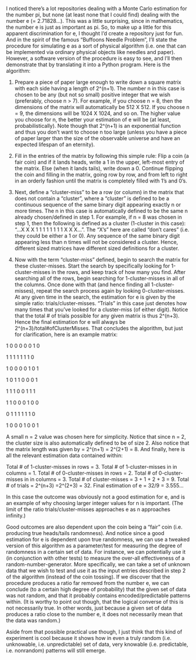 I noticed there’s a lot repositories dealing with a Monte Carlo estimation for the number pi, but none (at least none that I could find) dealing with the number e (= 2.71828…). This was a little surprising, since in mathematics, the number e is just as important as pi. So, to make up a little for this apparent discrimination for e, I thought I’d create a repository just for fun. And in the spirit of the famous “Buffoons Needle Problem”, I’ll state the procedure for simulating e as a sort of physical algorithm (i.e. one that can be implemented via ordinary physical objects like needles and paper). However, a software version of the procedure is easy to see, and I’ll then demonstrate that by translating it into a Python program. Here is the algorithm:

1)  Prepare a piece of paper large enough to write down a square matrix with each side having a length of 2^(n+1). The number n in this case is chosen to be any (but not so small) positive integer that we wish (preferably, choose n > 7). For example, if you choose n = 8, then the dimensions of the matrix will automatically be 512 X 512. If you choose n = 9, the dimensions will be 1024 X 1024, and so on. The higher value you choose for n, the better your estimation of e will be (at least, probabilistically). Note though that 2^(n+1) is an exponential function and thus you don’t want to choose n too large (unless you have a piece of paper larger than the size of the observable universe and have an expected lifespan of an eternity).

2) Fill in the entries of the matrix by following this simple rule: Flip a coin (a fair coin) and if it lands heads, write a 1 in the upper, left-most entry of the matrix. Else (when it lands tails), write down a 0. Continue flipping the coin and filling in the matrix, going row by row, and from left to right in an orderly fashion until the matrix is completely filled with 1’s and 0’s.

3) Next, define a “cluster-miss” to be a row (or column) in the matrix that does not contain a “cluster”, where a “cluster” is defined to be a continuous sequence of the same binary digit appearing exactly n or more times. The n in this case is automatically defined to be the same n already chosen/defined in step 1. For example, if n = 8 was chosen in step 1, then the following is defined as a cluster (1-cluster in this case): “…X X X 1 1 1 1 1 1 1 1 X X X…”. The “X’s” here are called “don’t cares” (i.e. they could be either a 1 or 0). Any sequence of the same binary digit appearing less than n times will not be considered a cluster. Hence, different sized matrices have different sized definitions for a cluster.

4) Now with the term “cluster-miss” defined, begin to search the matrix for these cluster-misses. Start the search by specifically looking for 1-cluster-misses in the rows, and keep track of how many you find. After searching all of the rows, begin searching for 1-cluster-misses in all of the columns. Once done with that (and hence finding all 1-cluster-misses), repeat the search process again by looking 0-cluster-misses. At any given time in the search, the estimation for e is given by the simple ratio: trials/cluster-misses. “Trials” in this case just denotes how many times that you’ve looked for a cluster-miss (of either digit). Notice that the total # of trials possible for any given matrix is thus 2^(n+3). Hence the final estimation for e will always be 2^(n+3)/total#ofClusterMisses. That concludes the algorithm, but just for clarification, here is an example matrix: 

1 0 0 0 0 0 1 0    

1 1 1 1 1 1 1 0    

1 0 0 0 0 1 0 1   
 
1 0 1 1 0 0 0 1    
 
1 1 1 0 0 1 1 1
 
1 1 0 0 0 1 0 0
 
0 1 1 1 1 1 1 0
 
1 0 0 0 1 0 0 1

A small n = 2 value was chosen here for simplicity. Notice that since n = 2, the cluster size is also automatically defined to be of size 2. Also notice that the matrix length was given by = 2^(n+1)  = 2^(2+1) = 8. And finally, here is all the relevant estimation data contained within:

Total # of 1-cluster-misses in rows = 3.
Total # of 1-cluster-misses in in columns = 1.
Total # of 0-cluster-misses in rows = 2.
Total # of 0-cluster-misses in in columns = 3.
Total # of cluster-misses = 3 + 1 + 2 + 3 = 9.
Total # of trials = 2^(n+3) =2^(2+3) = 32.
Final estimation of e = 32/9 = 3.555…

In this case the outcome was obviously not a good estimation for e, and is an example of why choosing larger integer values for n is important. (The limit of the ratio trials/cluster-misses approaches e as n approaches infinity.)

Good outcomes are also dependent upon the coin being a “fair” coin (i.e. producing true heads/tails randomness). And notice since a good estimation for e is dependent upon true randomness, we can use a tweaked version of this algorithm as a parameter/test for measuring the degree of randomness in a certain set of data. For instance, we can potentially use it (in conjunction with other tests) to measure the over-all effectiveness of a random-number-generator. More specifically, we can take a set of unknown data that we wish to test and use it as the input entries described in step 2 of the algorithm (instead of the coin tossing). If we discover that the procedure produces a ratio far removed from the number e, we can conclude (to a certain high degree of probability) that the given set of data was not random, and that it probably contains encoded/predictable patterns within. (It is worthy to point out though, that the logical converse of this is not necessarily true. In other words, just because a given set of data produces a ratio close to the number e, it does not necessarily mean that the data was random.)

Aside from that possible practical use though, I just think that this kind of experiment is cool because it shows how in even a truly random (i.e. unknowable, i.e. unpredictable) set of data, very knowable (i.e. predictable, i.e. nonrandom) patterns will still emerge.

